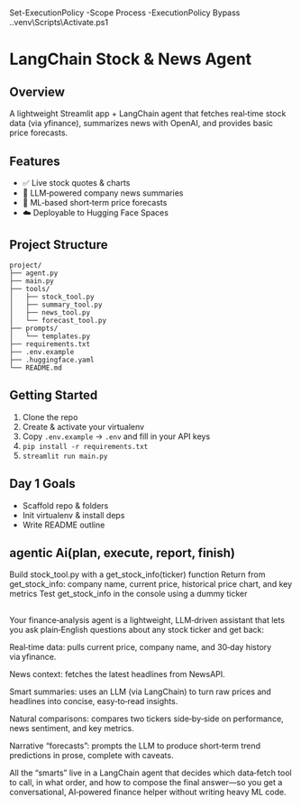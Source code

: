 #####
Set-ExecutionPolicy -Scope Process -ExecutionPolicy Bypass
.\.venv\Scripts\Activate.ps1

# LangChain Stock & News Agent

## Overview
A lightweight Streamlit app + LangChain agent that fetches real‑time stock data (via yfinance), summarizes news with OpenAI, and provides basic price forecasts.

## Features
- ✅ Live stock quotes & charts
- 🧠 LLM‑powered company news summaries
- 🔮 ML‑based short‑term price forecasts
- ☁️ Deployable to Hugging Face Spaces

## Project Structure
```text
project/
├── agent.py
├── main.py
├── tools/
│   ├── stock_tool.py   
│   ├── summary_tool.py
│   ├── news_tool.py
│   └── forecast_tool.py
├── prompts/
│   └── templates.py
├── requirements.txt
├── .env.example
├── .huggingface.yaml
└── README.md
```

## Getting Started
1. Clone the repo
2. Create & activate your virtualenv
3. Copy `.env.example` → `.env` and fill in your API keys
4. `pip install -r requirements.txt`
5. `streamlit run main.py`

## Day 1 Goals
- Scaffold repo & folders
- Init virtualenv & install deps
- Write README outline

## agentic Ai(plan, execute, report, finish)
Build stock_tool.py with a get_stock_info(ticker) function
Return from get_stock_info: company name, current price, historical price chart, and key metrics
Test get_stock_info in the console using a dummy ticker

## 
Your finance‑analysis agent is a lightweight, LLM‑driven assistant that lets you ask plain‑English questions about any stock ticker and get back:

Real‑time data: pulls current price, company name, and 30‑day history via yfinance.

News context: fetches the latest headlines from NewsAPI.

Smart summaries: uses an LLM (via LangChain) to turn raw prices and headlines into concise, easy‑to‑read insights.

Natural comparisons: compares two tickers side‑by‑side on performance, news sentiment, and key metrics.

Narrative “forecasts”: prompts the LLM to produce short‑term trend predictions in prose, complete with caveats.

All the “smarts” live in a LangChain agent that decides which data‑fetch tool to call, in what order, and how to compose the final answer—so you get a conversational, AI‑powered finance helper without writing heavy ML code.